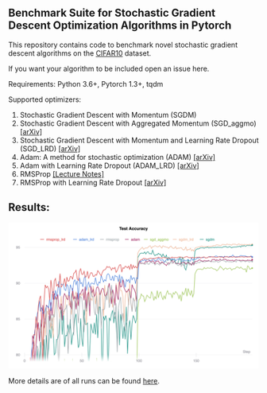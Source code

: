 Benchmark Suite for Stochastic Gradient Descent Optimization Algorithms in Pytorch
-----

This repository contains code to benchmark novel stochastic gradient descent algorithms on the [CIFAR10](https://www.cs.toronto.edu/~kriz/cifar.html) dataset.

If you want your algorithm to be included open an issue here.

Requirements: Python 3.6+, Pytorch 1.3+, tqdm

Supported optimizers:

1. Stochastic Gradient Descent with Momentum (SGDM)
2. Stochastic Gradient Descent with Aggregated Momentum (SGD_aggmo) [[arXiv]](https://arxiv.org/abs/1804.00325)
3. Stochastic Gradient Descent with Momentum and Learning Rate Dropout (SGD_LRD) [[arXiv]](https://arxiv.org/pdf/1912.00144.pdf)
4. Adam: A method for stochastic optimization (ADAM) [[arXiv]](https://arxiv.org/abs/1412.6980)
5. Adam with Learning Rate Dropout (ADAM_LRD) [[arXiv]](https://arxiv.org/pdf/1912.00144.pdf)
6. RMSProp [[Lecture Notes]](https://www.cs.toronto.edu/~tijmen/csc321/slides/lecture_slides_lec6.pdf)
7. RMSProp with Learning Rate Dropout [[arXiv]](https://arxiv.org/pdf/1912.00144.pdf)

Results:
------

![](assets/test_accuracies.png)

More details are of all runs can be found [here](https://app.wandb.ai/ifeherva/optimizer-evaluation).
